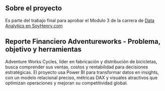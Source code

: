## Sobre el proyecto
Es parte del trabajo final para aprobar el Modulo 3 de la carrera de <a href="https://www.soyhenry.com/carrera-data-analytics" target="_blank">Data Analytics en SoyHenry.com</a>

## Reporte Financiero Adventureworks - Problema, objetivo y herramientas
Adventure Works Cycles, líder en fabricación y distribución de bicicletas, busca comprender sus ventas, costos y rentabilidad para decisiones estratégicas. El proyecto usa Power BI para transformar datos en insights, con un modelo relacional preciso, métricas DAX y visuales atractivos que optimizan operaciones y mejoran su competitividad global.
